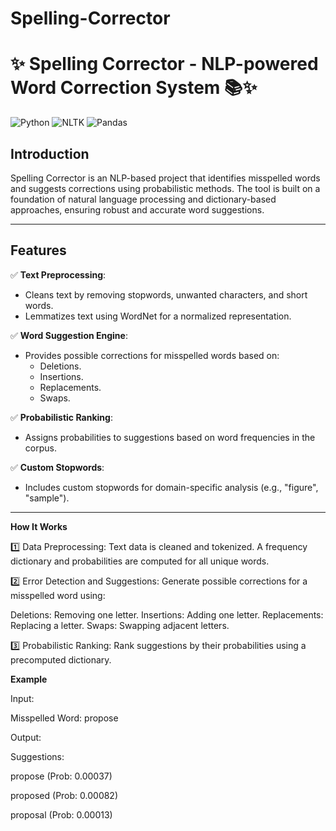 # Spelling-Corrector
# ✨ Spelling Corrector - NLP-powered Word Correction System 📚✨

![Python](https://img.shields.io/badge/Python-3.9-blue.svg) ![NLTK](https://img.shields.io/badge/NLTK-Library-green.svg) ![Pandas](https://img.shields.io/badge/Pandas-Data_Processing-orange.svg)

## **Introduction**
Spelling Corrector is an NLP-based project that identifies misspelled words and suggests corrections using probabilistic methods. The tool is built on a foundation of natural language processing and dictionary-based approaches, ensuring robust and accurate word suggestions.

---

## **Features**
✅ **Text Preprocessing**:
- Cleans text by removing stopwords, unwanted characters, and short words.
- Lemmatizes text using WordNet for a normalized representation.

✅ **Word Suggestion Engine**:
- Provides possible corrections for misspelled words based on:
  - Deletions.
  - Insertions.
  - Replacements.
  - Swaps.

✅ **Probabilistic Ranking**:
- Assigns probabilities to suggestions based on word frequencies in the corpus.

✅ **Custom Stopwords**:
- Includes custom stopwords for domain-specific analysis (e.g., "figure", "sample").

---

**How It Works**

1️⃣ Data Preprocessing:
Text data is cleaned and tokenized.
A frequency dictionary and probabilities are computed for all unique words.

2️⃣ Error Detection and Suggestions:
Generate possible corrections for a misspelled word using:

Deletions: Removing one letter.
Insertions: Adding one letter.
Replacements: Replacing a letter.
Swaps: Swapping adjacent letters.

3️⃣ Probabilistic Ranking:
Rank suggestions by their probabilities using a precomputed dictionary.

**Example**

Input:

Misspelled Word: propose

Output:

Suggestions:

propose (Prob: 0.00037)

proposed (Prob: 0.00082)

proposal (Prob: 0.00013)

